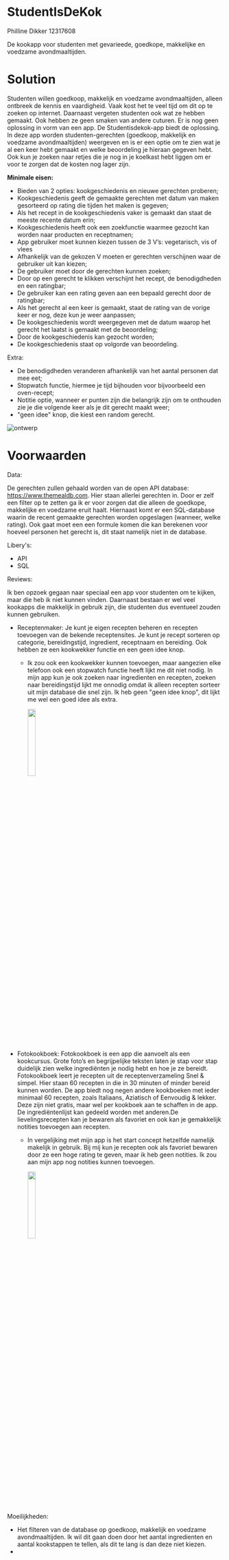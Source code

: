 # StudentIsDeKok 
Philline Dikker 12317608

De kookapp voor studenten met gevarieede, goedkope, makkelijke en voedzame avondmaaltijden. 

# Solution 
Studenten willen goedkoop, makkelijk en voedzame avondmaaltijden, alleen ontbreek de kennis en vaardigheid. Vaak kost het te veel tijd om dit op te zoeken op internet. Daarnaast vergeten studenten ook wat ze hebben gemaakt. Ook hebben ze geen smaken van andere cuturen. Er is nog geen oplossing in vorm van een app. De Studentisdekok-app biedt de oplossing. In deze app worden studenten-gerechten (goedkoop, makkelijk en voedzame avondmaaltijden) weergeven en is er een optie om te zien wat je al een keer hebt gemaakt en welke beoordeling je hieraan gegeven hebt. Ook kun je zoeken naar retjes die je nog in je koelkast hebt liggen om er voor te zorgen dat de kosten nog lager zijn. 

<b>Minimale eisen:</b>
-	Bieden van 2 opties: kookgeschiedenis en nieuwe gerechten proberen;
-   Kookgeschiedenis geeft de gemaakte gerechten met datum van maken gesorteerd op rating die tijden het maken is gegeven;
-   Als het recept in de kookgeschiedenis vaker is gemaakt dan staat de meeste recente datum erin;
-   Kookgeschiedenis heeft ook een zoekfunctie waarmee gezocht kan worden naar producten en receptnamen; 
-	App gebruiker moet kunnen kiezen tussen de 3 V’s: vegetarisch, vis of vlees
-	Afhankelijk van de gekozen V moeten er gerechten verschijnen waar de gebruiker uit kan kiezen;
-	De gebruiker moet door de gerechten kunnen zoeken;
-	Door op een gerecht te klikken verschijnt het recept, de benodigdheden en een ratingbar;
-   De gebruiker kan een rating geven aan een bepaald gerecht door de ratingbar;
-   Als het gerecht al een keer is gemaakt, staat de rating van de vorige keer er nog, deze kun je weer aanpassen;
-	De kookgeschiedenis wordt weergegeven met de datum waarop het gerecht het laatst is gemaakt met de beoordeling;
-	Door de kookgeschiedenis kan gezocht worden;
-	De kookgeschiedenis staat op volgorde van beoordeling.

Extra:
-	De benodigdheden veranderen afhankelijk van het aantal personen dat mee eet;
-   Stopwatch functie, hiermee je tijd bijhouden voor bijvoorbeeld een oven-recept;
-   Notitie optie, wanneer er punten zijn die belangrijk zijn om te onthouden zie je die volgende keer als je dit gerecht maakt weer;
-   "geen idee" knop, die kiest een random gerecht. 


![ontwerp](https://user-images.githubusercontent.com/43133057/48567161-b3c16a00-e8fc-11e8-968d-9a40754e775c.png)

# Voorwaarden 

Data:

De gerechten zullen gehaald worden van de open API database: https://www.themealdb.com. Hier staan allerlei gerechten in. Door er zelf een filter op te zetten ga ik er voor zorgen dat die alleen de goedkope, makkelijke en voedzame eruit haalt. 
Hiernaast komt er een SQL-database waarin de recent gemaakte gerechten worden opgeslagen (wanneer, welke rating). Ook gaat moet een een formule komen die kan berekenen voor hoeveel personen het gerecht is, dit staat namelijk niet in de database. 

Libery's:
- API
- SQL 

Reviews: 

Ik ben opzoek gegaan naar speciaal een app voor studenten om te kijken, maar die heb ik niet kunnen vinden. Daarnaast bestaan er wel veel kookapps die makkelijk in gebruik zijn, die studenten dus eventueel zouden kunnen gebruiken.

- Receptenmaker: Je kunt je eigen recepten beheren en recepten toevoegen van de bekende receptensites. Je kunt je recept sorteren op categorie, bereidingstijd, ingredient, receptnaam en bereiding. Ook hebben ze een kookwekker functie en een geen idee knop.  
    - Ik zou ook een kookwekker kunnen toevoegen, maar aangezien elke telefoon ook een stopwatch functie heeft lijkt me dit niet nodig. In mijn app kun je ook zoeken naar ingredienten en recepten, zoeken naar bereidingstijd lijkt me onnodig omdat ik alleen recepten sorteer uit mijn database die snel zijn. Ik heb geen "geen idee knop", dit lijkt me wel een goed idee als extra.
    
          
         <img src="https://user-images.githubusercontent.com/43133057/50723956-98e1c980-10e5-11e9-94b0-f51d2f0be018.png" width="20%" height="20%"/>

     

-  Fotokookboek: Fotokookboek is een app die aanvoelt als een kookcursus. Grote foto’s en begrijpelijke teksten laten je stap voor stap duidelijk zien welke ingrediënten je nodig hebt en hoe je ze bereidt. Fotokookboek leert je recepten uit de receptenverzameling Snel & simpel. Hier staan 60 recepten in die in 30 minuten of minder bereid kunnen worden. De app biedt nog negen andere kookboeken met ieder minimaal 60 recepten, zoals Italiaans, Aziatisch of Eenvoudig & lekker. Deze zijn niet gratis, maar wel per kookboek aan te schaffen in de app. De ingrediëntenlijst kan gedeeld worden met anderen.De lievelingsrecepten kan je bewaren als favoriet en ook kan je gemakkelijk notities toevoegen aan recepten. 
    - In vergelijking met mijn app is het start concept hetzelfde namelijk makelijk in gebruik. Bij mij kun je recepten ook als favoriet bewaren door ze een hoge rating te geven, maar ik heb geen notities. Ik zou aan mijn app nog notities kunnen toevoegen. 
    
         <img src="https://user-images.githubusercontent.com/43133057/50724079-b879f180-10e7-11e9-9217-3e1d7bd90fa2.png" width="20%" height="20%"/>


    
Moeilijkheden:
 - Het filteren van de database op goedkoop, makkelijk en voedzame avondmaaltijden. Ik wil dit gaan doen door het aantal ingredienten  en aantal kookstappen te tellen, als dit te lang is dan deze niet kiezen. 
 - 
    
    
    



